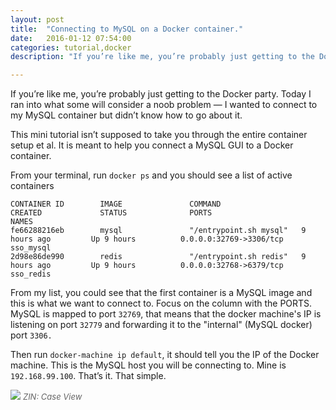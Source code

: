 ```yaml
---
layout: post
title:  "Connecting to MySQL on a Docker container."
date:   2016-01-12 07:54:00
categories: tutorial,docker
description: "If you’re like me, you’re probably just getting to the Docker party. Today I ran into what some will consider a noob problem — I wanted to connect to my MySQL container, but didn’t know how to go about it."

---
```


If you’re like me, you’re probably just getting to the Docker party. Today I ran into what some will consider a noob problem &mdash; I wanted to connect to my MySQL container but didn’t know how to go about it.

This mini tutorial isn’t supposed to take you through the entire container setup et al. It is meant to help you connect a MySQL GUI to a Docker container.

From your terminal, run `docker ps` and you should see a list of active containers
```
CONTAINER ID        IMAGE               COMMAND                  CREATED             STATUS              PORTS                     NAMES
fe66288216eb        mysql               "/entrypoint.sh mysql"   9 hours ago         Up 9 hours          0.0.0.0:32769->3306/tcp   sso_mysql
2d98e86de990        redis               "/entrypoint.sh redis"   9 hours ago         Up 9 hours          0.0.0.0:32768->6379/tcp   sso_redis
```

From my list, you could see that the first container is a MySQL image and this is what we want to connect to. Focus on the column with the PORTS. MySQL is mapped to port `32769`, that means that the docker machine's IP is listening on port `32779` and forwarding it to the "internal" (MySQL docker) port `3306.`

Then run `docker-machine ip default`, it should tell you the IP of the Docker machine. This is the MySQL host you will be connecting to.
Mine is `192.168.99.100`. That’s it. That simple.

<img src="{{ site.url }}/assets/article_images/docker/docker.png"/>
<em style="color:#666; font-size:13px">ZIN: Case View</em>
